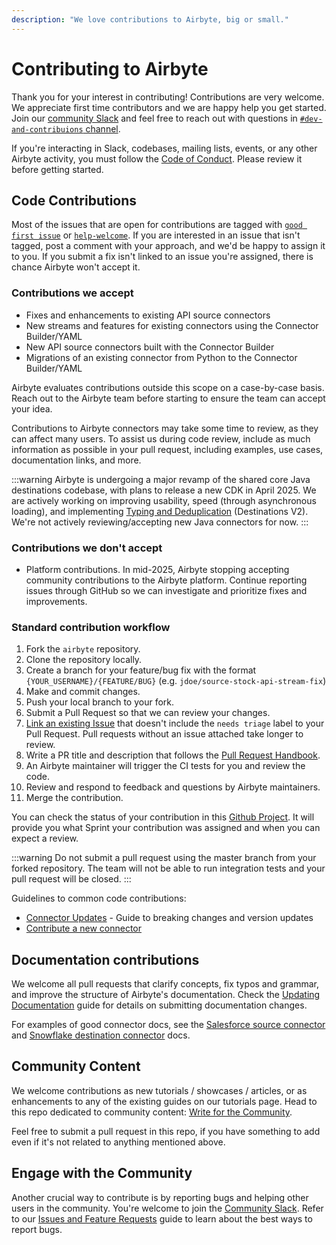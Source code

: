 ```yaml
---
description: "We love contributions to Airbyte, big or small."
---
```


# Contributing to Airbyte

Thank you for your interest in contributing! Contributions are very welcome. We appreciate first time contributors and we are happy help you get started. Join our [community Slack](https://slack.airbyte.io) and feel free to reach out with questions in [`#dev-and-contribuions` channel](https://airbytehq.slack.com/archives/C054V9JFTC6).

If you're interacting in Slack, codebases, mailing lists, events, or any other Airbyte activity, you must follow the [Code of Conduct](/platform/community/code-of-conduct). Please review it before getting started.

## Code Contributions

Most of the issues that are open for contributions are tagged with [`good first issue`](https://github.com/airbytehq/airbyte/issues?q=is%3Aopen+is%3Aissue+label%3A%22good%20first%20issue%22) or [`help-welcome`](https://github.com/airbytehq/airbyte/issues?q=is%3Aopen+is%3Aissue+label%3Ahelp-welcome).
If you are interested in an issue that isn't tagged, post a comment with your approach, and we'd be happy to assign it to you. If you submit a fix isn't linked to an issue you're assigned, there is chance Airbyte won't accept it.

### Contributions we accept

- Fixes and enhancements to existing API source connectors
- New streams and features for existing connectors using the Connector Builder/YAML
- New API source connectors built with the Connector Builder
- Migrations of an existing connector from Python to the Connector Builder/YAML

Airbyte evaluates contributions outside this scope on a case-by-case basis. Reach out to the Airbyte team before starting to ensure the team can accept your idea.

Contributions to Airbyte connectors may take some time to review, as they can affect many users. To assist us during code review, include as much information as possible in your pull request, including examples, use cases, documentation links, and more.

:::warning
Airbyte is undergoing a major revamp of the shared core Java destinations codebase, with plans to release a new CDK in April 2025.
We are actively working on improving usability, speed (through asynchronous loading), and implementing [Typing and Deduplication](/platform/using-airbyte/core-concepts/typing-deduping) (Destinations V2). We're not actively reviewing/accepting new Java connectors for now.
:::

### Contributions we don't accept

- Platform contributions. In mid-2025, Airbyte stopping accepting community contributions to the Airbyte platform. Continue reporting issues through GitHub so we can investigate and prioritize fixes and improvements.

### Standard contribution workflow

1. Fork the `airbyte` repository.
2. Clone the repository locally.
3. Create a branch for your feature/bug fix with the format `{YOUR_USERNAME}/{FEATURE/BUG}` (e.g. `jdoe/source-stock-api-stream-fix`)
4. Make and commit changes.
5. Push your local branch to your fork.
6. Submit a Pull Request so that we can review your changes.
7. [Link an existing Issue](https://docs.github.com/en/issues/tracking-your-work-with-issues/linking-a-pull-request-to-an-issue) that doesn't include the `needs triage` label to your Pull Request. Pull requests without an issue attached take longer to review.
8. Write a PR title and description that follows the [Pull Request Handbook](./resources/pull-requests-handbook.md).
9. An Airbyte maintainer will trigger the CI tests for you and review the code.
10. Review and respond to feedback and questions by Airbyte maintainers.
11. Merge the contribution.

You can check the status of your contribution in this [Github Project](https://github.com/orgs/airbytehq/projects/108/views/4). It will provide you what Sprint your contribution was assigned and when you can expect a review.

:::warning
Do not submit a pull request using the master branch from your forked repository.
The team will not be able to run integration tests and your pull request will be closed.
:::

Guidelines to common code contributions:

- [Connector Updates](change-cdk-connector.md) - Guide to breaking changes and version updates
- [Contribute a new connector](submit-new-connector.md)

## Documentation contributions

We welcome all pull requests that clarify concepts, fix typos and grammar, and improve the structure of Airbyte's documentation. Check the [Updating Documentation](writing-docs.md) guide for details on submitting documentation changes.

For examples of good connector docs, see the [Salesforce source connector](/integrations/sources/salesforce) and [Snowflake destination connector](/integrations/destinations/snowflake) docs.

## Community Content

We welcome contributions as new tutorials / showcases / articles, or as enhancements to any of the existing guides on our tutorials page. Head to this repo dedicated to community content: [Write for the Community](https://github.com/airbytehq/write-for-the-community).

Feel free to submit a pull request in this repo, if you have something to add even if it's not related to anything mentioned above.

## Engage with the Community

Another crucial way to contribute is by reporting bugs and helping other users in the community. You're welcome to join the [Community Slack](https://slack.airbyte.io). Refer to our [Issues and Feature Requests](issues-and-requests.md) guide to learn about the best ways to report bugs.
